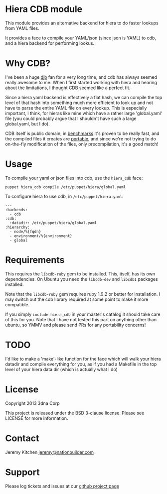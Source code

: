 # Hiera CDB module

This module provides an alternative backend for hiera to do faster lookups from YAML files.

It provides a face to compile your YAML/json (since json is YAML) to cdb, and a hiera backend for performing lookus.


# Why CDB?

I've been a huge [djb](http://cr.yp.to/djb.html) fan for a very long time, and cdb has always seemed really awesome to me.
When I first started working with hiera and hearing about the limitations, I thought CDB seemed like a perfect fit.

Since a hiera yaml backend is effectively a flat hash, we can compile the top level of that hash into something much more efficient to look up and not have to parse the entire YAML file on every lookup.
This is especially important, I think, for hieras like mine which have a rather large 'global.yaml' file (you could probably argue that I shouldn't have such a large global.yaml, but I do).

CDB itself is public domain, in [benchmarks](http://qdbm.sourceforge.net/benchmark.pdf) it's proven to be really fast, and the compiled files it creates are [portable](http://cr.yp.to/cdb/cdb.txt), and since we're not trying to do on-the-fly modification of the files, only precompilation, it's a good match!

# Usage

To compile your yaml or json files into cdb, use the `hiera_cdb` face:

    puppet hiera_cdb compile /etc/puppet/hiera/global.yaml

To configure hiera to use cdb, in `/etc/puppet/hiera.yaml`:

    ---
    :backends:
      - cdb
    :cdb:
      :datadir: /etc/puppet/hiera/global.yaml
    :hierarchy:
      - node/%{fqdn}
      - environment/%{environment}
      - global

# Requirements

This requires the `libcdb-ruby` gem to be installed. This, itself, has its own dependencies. On Ubuntu you need the `libcdb-dev` and `libcdb1` packages installed.

Note that the `libcdb-ruby` gem requires ruby 1.9.2 or better for installation. I may switch out the cdb library required at some point to make it more compatible.

If you simply `include hiera_cdb` in your master's catalog it should take care of this for you. Note that I have not tested this part on anything other than ubuntu, so YMMV and please send PRs for any portability concerns!

# TODO

I'd like to make a 'make'-like function for the face which will walk your hiera datadir and compile everything for you, as if you had a Makefile in the top level of your hiera data dir (which is actually what I do)


# License

Copyright 2013 3dna Corp

This project is released under the BSD 3-clause license. Please see LICENSE for more information.


# Contact

Jeremy Kitchen <jeremy@nationbuilder.com>


# Support

Please log tickets and issues at our [github project page](https://github.com/3dna/puppet-hiera-cdb)

